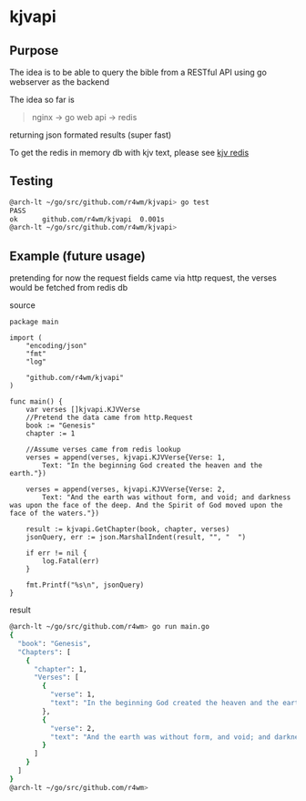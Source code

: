 # kjvapi

## Purpose
The idea is to be able to query the bible from a RESTful API using go webserver as the backend

The idea so far is
>nginx -> go web api -> redis 

returning json formated results (super fast)

To get the redis in memory db with kjv text, please see [kjv redis](https://github/r4wm/kjv)

## Testing
```bash
@arch-lt ~/go/src/github.com/r4wm/kjvapi> go test
PASS
ok  	github.com/r4wm/kjvapi	0.001s
@arch-lt ~/go/src/github.com/r4wm/kjvapi> 
```

## Example (future usage)
pretending for now the request fields came via http request, the verses would be fetched from redis db

source
```golang
package main

import (
	"encoding/json"
	"fmt"
	"log"

	"github.com/r4wm/kjvapi"
)

func main() {
	var verses []kjvapi.KJVVerse
	//Pretend the data came from http.Request
	book := "Genesis"
	chapter := 1
    
    //Assume verses came from redis lookup
	verses = append(verses, kjvapi.KJVVerse{Verse: 1,
		Text: "In the beginning God created the heaven and the earth."})

	verses = append(verses, kjvapi.KJVVerse{Verse: 2,
		Text: "And the earth was without form, and void; and darkness was upon the face of the deep. And the Spirit of God moved upon the face of the waters."})

	result := kjvapi.GetChapter(book, chapter, verses)
	jsonQuery, err := json.MarshalIndent(result, "", "  ")

	if err != nil {
		log.Fatal(err)
	}

	fmt.Printf("%s\n", jsonQuery)
}
```
result

```bash
@arch-lt ~/go/src/github.com/r4wm> go run main.go
{
  "book": "Genesis",
  "Chapters": [
    {
      "chapter": 1,
      "Verses": [
        {
          "verse": 1,
          "text": "In the beginning God created the heaven and the earth."
        },
        {
          "verse": 2,
          "text": "And the earth was without form, and void; and darkness was upon the face of the deep. And the Spirit of God moved upon the face of the waters."
        }
      ]
    }
  ]
}
@arch-lt ~/go/src/github.com/r4wm>
```



